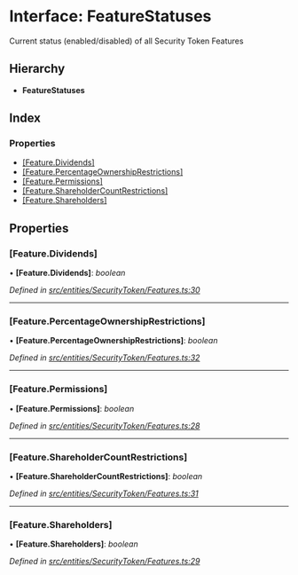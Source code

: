 # Interface: FeatureStatuses

Current status (enabled/disabled) of all Security Token Features

## Hierarchy

- **FeatureStatuses**

## Index

### Properties

- [[Feature.Dividends]](_entities_securitytoken_features_.featurestatuses.md#[feature.dividends])
- [[Feature.PercentageOwnershipRestrictions]](_entities_securitytoken_features_.featurestatuses.md#[feature.percentageownershiprestrictions])
- [[Feature.Permissions]](_entities_securitytoken_features_.featurestatuses.md#[feature.permissions])
- [[Feature.ShareholderCountRestrictions]](_entities_securitytoken_features_.featurestatuses.md#[feature.shareholdercountrestrictions])
- [[Feature.Shareholders]](_entities_securitytoken_features_.featurestatuses.md#[feature.shareholders])

## Properties

### [Feature.Dividends]

• **[Feature.Dividends]**: _boolean_

_Defined in [src/entities/SecurityToken/Features.ts:30](https://github.com/PolymathNetwork/polymath-sdk/blob/660aba8/src/entities/SecurityToken/Features.ts#L30)_

---

### [Feature.PercentageOwnershipRestrictions]

• **[Feature.PercentageOwnershipRestrictions]**: _boolean_

_Defined in [src/entities/SecurityToken/Features.ts:32](https://github.com/PolymathNetwork/polymath-sdk/blob/660aba8/src/entities/SecurityToken/Features.ts#L32)_

---

### [Feature.Permissions]

• **[Feature.Permissions]**: _boolean_

_Defined in [src/entities/SecurityToken/Features.ts:28](https://github.com/PolymathNetwork/polymath-sdk/blob/660aba8/src/entities/SecurityToken/Features.ts#L28)_

---

### [Feature.ShareholderCountRestrictions]

• **[Feature.ShareholderCountRestrictions]**: _boolean_

_Defined in [src/entities/SecurityToken/Features.ts:31](https://github.com/PolymathNetwork/polymath-sdk/blob/660aba8/src/entities/SecurityToken/Features.ts#L31)_

---

### [Feature.Shareholders]

• **[Feature.Shareholders]**: _boolean_

_Defined in [src/entities/SecurityToken/Features.ts:29](https://github.com/PolymathNetwork/polymath-sdk/blob/660aba8/src/entities/SecurityToken/Features.ts#L29)_
